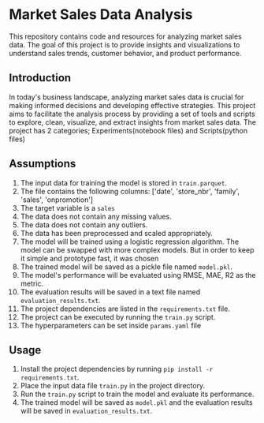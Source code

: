 # Market Sales Data Analysis

This repository contains code and resources for analyzing market sales data. The goal of this project is to provide insights and visualizations to understand sales trends, customer behavior, and product performance.

## Introduction

In today's business landscape, analyzing market sales data is crucial for making informed decisions and developing effective strategies. This project aims to facilitate the analysis process by providing a set of tools and scripts to explore, clean, visualize, and extract insights from market sales data. The project has 2 categories; Experiments(notebook files) and Scripts(python files)

## Assumptions

1. The input data for training the model is stored in  `train.parquet`.
2. The file contains the following columns: ['date', 'store_nbr', 'family', 'sales', 'onpromotion']
3. The target variable is a `sales`
4. The data does not contain any missing values.
5. The data does not contain any outliers.
6. The data has been preprocessed and scaled appropriately.
7. The model will be trained using a logistic regression algorithm. The model can be swapped with more complex models. But in order to keep it simple and prototype fast, it was chosen
8. The trained model will be saved as a pickle file named `model.pkl`.
9. The model's performance will be evaluated using RMSE, MAE, R2 as the metric.
10. The evaluation results will be saved in a text file named `evaluation_results.txt`.
11. The project dependencies are listed in the `requirements.txt` file.
12. The project can be executed by running the `train.py` script.
13. The hyperparameters can be set inside `params.yaml` file

## Usage

1. Install the project dependencies by running `pip install -r requirements.txt`.
2. Place the input data file `train.py` in the project directory.
3. Run the `train.py` script to train the model and evaluate its performance.
4. The trained model will be saved as `model.pkl` and the evaluation results will be saved in `evaluation_results.txt`.

